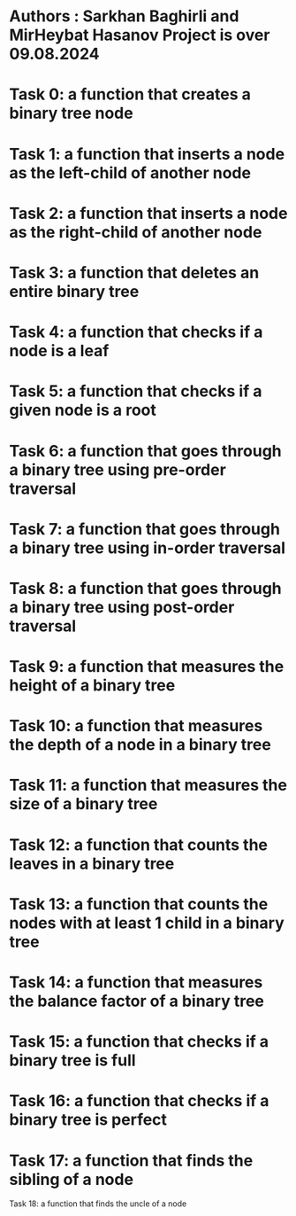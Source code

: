 Authors : Sarkhan Baghirli and MirHeybat Hasanov
Project is over 09.08.2024
==============================================================
Task 0:
a function that creates a binary tree node
==============================================================
Task 1:
a function that inserts a node as the left-child of another node
===============================================================
Task 2:
a function that inserts a node as the right-child of another node
===================================================================
Task 3:
a function that deletes an entire binary tree
===============================================================
Task 4:
a function that checks if a node is a leaf
============================================================
Task 5:
a function that checks if a given node is a root
=========================================================
Task 6:
a function that goes through a binary tree using pre-order traversal
=============================================================
Task 7:
a function that goes through a binary tree using in-order traversal
================================================================
Task 8:
a function that goes through a binary tree using post-order traversal
============================================================
Task 9:
a function that measures the height of a binary tree
==============================================================
Task 10:
a function that measures the depth of a node in a binary tree
==================================================================
Task 11: 
a function that measures the size of a binary tree
===============================================================
Task 12:
a function that counts the leaves in a binary tree
============================================================
Task 13:
 a function that counts the nodes with at least 1 child in a binary tree
=========================================================
Task 14:
a function that measures the balance factor of a binary tree
=============================================================
Task 15:
a function that checks if a binary tree is full
===============================================================
Task 16:
a function that checks if a binary tree is perfect
==========================================================
Task 17:
a function that finds the sibling of a node
=================================================================
Task 18:
a function that finds the uncle of a node
